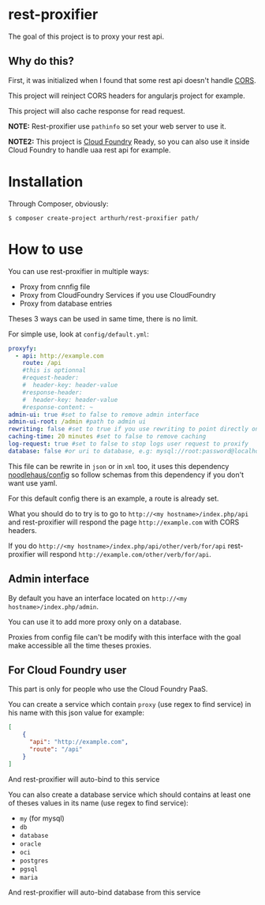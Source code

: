 rest-proxifier
==============

The goal of this project is to proxy your rest api.

Why do this?
-----------
First, it was initialized when I found that some rest api doesn't handle [CORS](http://en.wikipedia.org/wiki/Cross-origin_resource_sharing).

This project will reinject CORS headers for angularjs project for example.

This project will also cache response for read request.

**NOTE:** Rest-proxifier use `pathinfo` so set your web server to use it.

 **NOTE2:** This project is [Cloud Foundry](http://www.cloudfoundry.org/about/index.html) Ready, so you can also use it inside Cloud Foundry to handle uaa rest api for example.

Installation
=======

Through Composer, obviously:

```shell
$ composer create-project arthurh/rest-proxifier path/
```

How to use
==========
You can use rest-proxifier in multiple ways:
 - Proxy from cnnfig file
 - Proxy from CloudFoundry Services if you use CloudFoundry
 - Proxy from database entries

Theses 3 ways can be used in same time, there is no limit.

For simple use, look at `config/default.yml`:
```yaml
proxyfy:
  - api: http://example.com
    route: /api
    #this is optionnal
    #request-header:
    #  header-key: header-value
    #response-header:
    #  header-key: header-value
    #response-content: ~
admin-ui: true #set to false to remove admin interface
admin-ui-root: /admin #path to admin ui
rewriting: false #set to true if you use rewriting to point directly on index.php
caching-time: 20 minutes #set to false to remove caching
log-request: true #set to false to stop logs user request to proxify
database: false #or uri to database, e.g: mysql://root:password@localhost/mydb or special uri for sqlite: sqlite:/path, this is optionnal
```
This file can be rewrite in `json` or in `xml` too, it uses this dependency [noodlehaus/config](https://github.com/noodlehaus/config) so follow schemas from this dependency if you don't want use yaml.

For this default config there is an example, a route is already set.

What you should do to try is to go to `http://<my hostname>/index.php/api` and rest-proxifier will respond the page `http://example.com` with CORS headers.

If you do `http://<my hostname>/index.php/api/other/verb/for/api` rest-proxifier will respond `http://example.com/other/verb/for/api`.

Admin interface
---------------
By default you have an interface located on `http://<my hostname>/index.php/admin`.

You can use it to add more proxy only on a database.

Proxies from config file can't be modify with this interface with the goal make accessible all the time theses proxies.

For Cloud Foundry user
---------------------
This part is only for people who use the Cloud Foundry PaaS.

You can create a service which contain `proxy` (use regex to find service) in his name with this json value for example:
```json
[
    {
      "api": "http://example.com",
      "route": "/api"
    }
]
```
And rest-proxifier will auto-bind to this service

You can also create a database service which should contains at least one of theses values in its name (use regex to find service):
  - `my` (for mysql)
  - `db`
  - `database`
  - `oracle`
  - `oci`
  - `postgres`
  - `pgsql`
  - `maria`

And rest-proxifier will auto-bind database from this service
